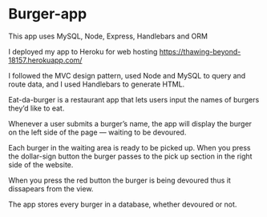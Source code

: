 # Burger-app
This app uses MySQL, Node, Express, Handlebars and ORM

I deployed my app to Heroku for web hosting https://thawing-beyond-18157.herokuapp.com/

I followed the MVC design pattern, used Node and MySQL to query and route data, and I used Handlebars to generate HTML.

Eat-da-burger is a restaurant app that lets users input the names of burgers they’d like to eat.

Whenever a user submits a burger’s name, the app will display the burger on the left side of the page — waiting to be devoured.

Each burger in the waiting area is ready to be picked up. When you press the dollar-sign button the burger passes to the pick up section in the right side of the website.

When you press the red button the burger is being devoured thus it dissapears from the view. 

The app stores every burger in a database, whether devoured or not.